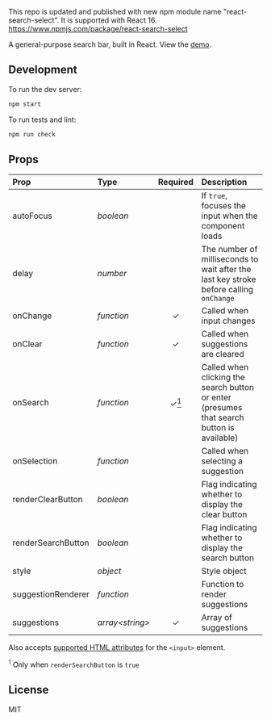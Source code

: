 This repo is updated and published with new npm module name "react-search-select". It is supported with React 16.
https://www.npmjs.com/package/react-search-select

A general-purpose search bar, built in React. View the [demo](https://vakhtang.github.io/react-search-bar).

## Development

To run the dev server:

```sh
npm start
```

To run tests and lint:

```sh
npm run check
```

## Props

| Prop               | Type             |             Required              | Description                                                                                |
| :----------------- | :--------------- | :-------------------------------: | :----------------------------------------------------------------------------------------- |
| autoFocus        | _boolean_        |                                   | If `true`, focuses the input when the component loads                                      |
| delay              | _number_         |                                   | The number of milliseconds to wait after the last key stroke before calling `onChange`     |
| onChange           | _function_       |             &#x2713;              | Called when input changes                                                                  |
| onClear            | _function_       |             &#x2713;              | Called when suggestions are cleared                                                        |
| onSearch           | _function_       | &#x2713;[<sup>1</sup>](#footnote) | Called when clicking the search button or enter (presumes that search button is available) |
| onSelection        | _function_       |                                   | Called when selecting a suggestion                                                         |
| renderClearButton  | _boolean_        |                                   | Flag indicating whether to display the clear button                                        |
| renderSearchButton | _boolean_        |                                   | Flag indicating whether to display the search button                                       |
| style              | _object_         |                                   | Style object                                                                               |
| suggestionRenderer | _function_       |                                   | Function to render suggestions                                                             |
| suggestions        | _array\<string>_ |             &#x2713;              | Array of suggestions                                                                       |

Also accepts [supported HTML attributes](https://facebook.github.io/react/docs/dom-elements.html#all-supported-html-attributes) for the `<input>` element.

<sup id="footnote">1</sup> Only when `renderSearchButton` is `true`

## License

MIT
